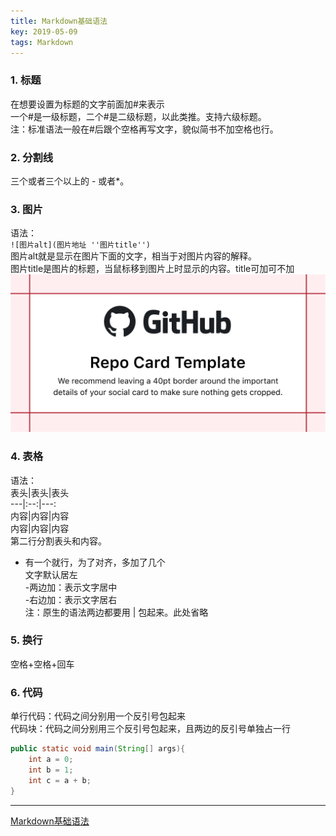 ```yaml
---
title: Markdown基础语法
key: 2019-05-09
tags: Markdown
---
```


### 1. 标题
在想要设置为标题的文字前面加#来表示  
一个#是一级标题，二个#是二级标题，以此类推。支持六级标题。  
注：标准语法一般在#后跟个空格再写文字，貌似简书不加空格也行。
	
### 2. 分割线
三个或者三个以上的 - 或者*。 
	
### 3. 图片
语法：  
`![图片alt](图片地址 ''图片title'')`  
图片alt就是显示在图片下面的文字，相当于对图片内容的解释。  
图片title是图片的标题，当鼠标移到图片上时显示的内容。title可加可不加  
![test](https://raw.githubusercontent.com/kefuzheng/kefuzheng.github.io/master/assets/images/open-graph-template.png)

### 4. 表格
语法：  
表头|表头|表头  
---|:--:|---:  
内容|内容|内容  
内容|内容|内容  
第二行分割表头和内容。  
- 有一个就行，为了对齐，多加了几个  
文字默认居左  
-两边加：表示文字居中  
-右边加：表示文字居右  
注：原生的语法两边都要用 | 包起来。此处省略  
	
### 5. 换行
空格+空格+回车  
       
### 6. 代码
单行代码：代码之间分别用一个反引号包起来  
代码块：代码之间分别用三个反引号包起来，且两边的反引号单独占一行
```java
public static void main(String[] args){
    int a = 0;
    int b = 1;
    int c = a + b;
}
```

----

[Markdown基础语法](https://www.jianshu.com/p/191d1e21f7ed)
